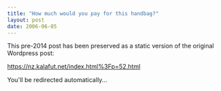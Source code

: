 ```yaml
---
title: "How much would you pay for this handbag?"
layout: post
date: 2006-06-05
---
```


This pre-2014 post has been preserved as a static version of the original Wordpress post:

https://nz.kalafut.net/index.html%3Fp=52.html

You'll be redirected automatically...

<head>
  <meta http-equiv="refresh" content="5;url=https://nz.kalafut.net/index.html%3Fp=52.html">
</head>

